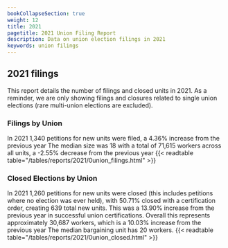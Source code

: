 ```yaml
---
bookCollapseSection: true
weight: 12
title: 2021
pagetitle: 2021 Union Filing Report
description: Data on union election filings in 2021
keywords: union filings
---
```


## 2021 filings

This report details the number of filings and closed units in 2021. As a reminder, we are only showing filings and closures related to single union elections (rare multi-union elections are excluded).

### Filings by Union
In 2021 1,340 petitions for new units were filed, a 4.36% increase from the previous year The median size was 18 with a total of 71,615 workers across all units, a -2.55% decrease from the previous year
{{< readtable table="/tables/reports/2021/0union_filings.html" >}}

### Closed Elections by Union
In 2021 1,260 petitions for new units were closed (this includes petitions where no election was ever held), with 50.71% closed with a certification order, creating 639 total new units. This was a 13.90% increase from the previous year in successful union certifications. Overall this represents approximately 30,687 workers, which is a 10.03% increase from the previous year The median bargaining unit has 20 workers.
{{< readtable table="/tables/reports/2021/0union_closed.html" >}}

